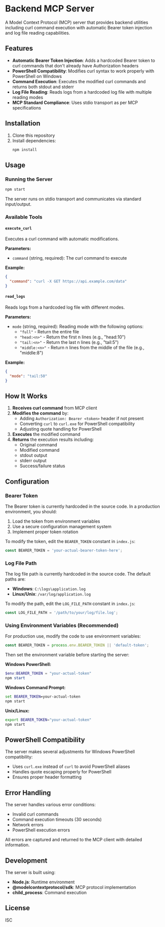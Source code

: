 # Backend MCP Server

A Model Context Protocol (MCP) server that provides backend utilities including curl command execution with automatic Bearer token injection and log file reading capabilities.

## Features

- **Automatic Bearer Token Injection**: Adds a hardcoded Bearer token to curl commands that don't already have Authorization headers
- **PowerShell Compatibility**: Modifies curl syntax to work properly with PowerShell on Windows
- **Command Execution**: Executes the modified curl commands and returns both stdout and stderr
- **Log File Reading**: Reads logs from a hardcoded log file with multiple reading modes
- **MCP Standard Compliance**: Uses stdio transport as per MCP specifications

## Installation

1. Clone this repository
2. Install dependencies:
   ```bash
   npm install
   ```

## Usage

### Running the Server

```bash
npm start
```

The server runs on stdio transport and communicates via standard input/output.

### Available Tools

#### `execute_curl`

Executes a curl command with automatic modifications.

**Parameters:**
- `command` (string, required): The curl command to execute

**Example:**
```json
{
  "command": "curl -X GET https://api.example.com/data"
}
```

#### `read_logs`

Reads logs from a hardcoded log file with different modes.

**Parameters:**
- `mode` (string, required): Reading mode with the following options:
  - `"full"` - Return the entire file
  - `"head:<n>"` - Return the first n lines (e.g., "head:10")
  - `"tail:<n>"` - Return the last n lines (e.g., "tail:5")
  - `"middle:<n>"` - Return n lines from the middle of the file (e.g., "middle:8")

**Example:**
```json
{
  "mode": "tail:50"
}
```

## How It Works

1. **Receives curl command** from MCP client
2. **Modifies the command** by:
   - Adding `Authorization: Bearer <token>` header if not present
   - Converting `curl` to `curl.exe` for PowerShell compatibility
   - Adjusting quote handling for PowerShell
3. **Executes** the modified command
4. **Returns** the execution results including:
   - Original command
   - Modified command
   - stdout output
   - stderr output
   - Success/failure status

## Configuration

### Bearer Token

The Bearer token is currently hardcoded in the source code. In a production environment, you should:

1. Load the token from environment variables
2. Use a secure configuration management system
3. Implement proper token rotation

To modify the token, edit the `BEARER_TOKEN` constant in `index.js`:

```javascript
const BEARER_TOKEN = 'your-actual-bearer-token-here';
```

### Log File Path

The log file path is currently hardcoded in the source code. The default paths are:
- **Windows**: `C:\logs\application.log`
- **Linux/Unix**: `/var/log/application.log`

To modify the path, edit the `LOG_FILE_PATH` constant in `index.js`:

```javascript
const LOG_FILE_PATH = '/path/to/your/log/file.log';
```

### Using Environment Variables (Recommended)

For production use, modify the code to use environment variables:

```javascript
const BEARER_TOKEN = process.env.BEARER_TOKEN || 'default-token';
```

Then set the environment variable before starting the server:

**Windows PowerShell:**
```powershell
$env:BEARER_TOKEN = "your-actual-token"
npm start
```

**Windows Command Prompt:**
```cmd
set BEARER_TOKEN=your-actual-token
npm start
```

**Unix/Linux:**
```bash
export BEARER_TOKEN="your-actual-token"
npm start
```

## PowerShell Compatibility

The server makes several adjustments for Windows PowerShell compatibility:

- Uses `curl.exe` instead of `curl` to avoid PowerShell aliases
- Handles quote escaping properly for PowerShell
- Ensures proper header formatting

## Error Handling

The server handles various error conditions:

- Invalid curl commands
- Command execution timeouts (30 seconds)
- Network errors
- PowerShell execution errors

All errors are captured and returned to the MCP client with detailed information.

## Development

The server is built using:

- **Node.js**: Runtime environment
- **@modelcontextprotocol/sdk**: MCP protocol implementation
- **child_process**: Command execution

## License

ISC
